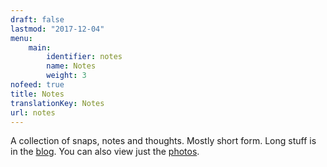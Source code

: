 ```yaml
---
draft: false
lastmod: "2017-12-04"
menu:
    main:
        identifier: notes
        name: Notes
        weight: 3
nofeed: true
title: Notes
translationKey: Notes
url: notes
---
```


A collection of snaps, notes and thoughts. Mostly short form. Long stuff is in the [blog](/posts). You can also view just the [photos](/notes/snapshots).
